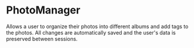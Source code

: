 # PhotoManager

Allows a user to organize their photos into different albums and add tags to the photos. All changes are automatically saved and the user's data is preserved between sessions.
